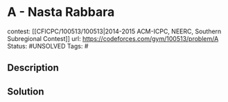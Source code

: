 # A - Nasta Rabbara

contest: [[CFICPC/100513/100513|2014-2015 ACM-ICPC, NEERC, Southern Subregional Contest]]
url: https://codeforces.com/gym/100513/problem/A
Status: #UNSOLVED
Tags: #

## Description

## Solution

